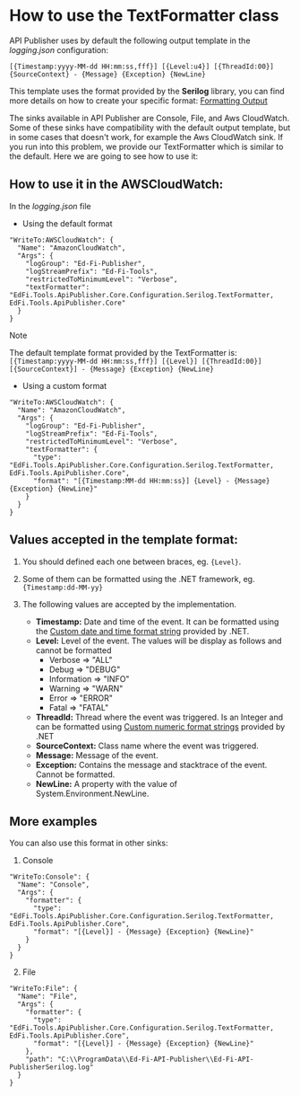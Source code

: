 # How to use the TextFormatter class

API Publisher uses by default the following output template in the _logging.json_ configuration:
```
[{Timestamp:yyyy-MM-dd HH:mm:ss,fff}] [{Level:u4}] [{ThreadId:00}] {SourceContext} - {Message} {Exception} {NewLine}
```

This template uses the format provided by the **Serilog** library, you can find more details on how to create your specific format:
[Formatting Output](https://github.com/serilog/serilog/wiki/Formatting-Output)

The sinks available in API Publisher are Console, File, and Aws CloudWatch. Some of these sinks have compatibility with the default output template, but in some cases that doesn't work, for example the Aws CloudWatch sink. If you run into this problem, we provide our TextFormatter which is similar to the default. Here we are going to see how to use it:

## How to use it in the AWSCloudWatch:

In the _logging.json_ file

- Using the default format
```
"WriteTo:AWSCloudWatch": {
  "Name": "AmazonCloudWatch",
  "Args": {
    "logGroup": "Ed-Fi-Publisher",
    "logStreamPrefix": "Ed-Fi-Tools",
    "restrictedToMinimumLevel": "Verbose",
    "textFormatter": "EdFi.Tools.ApiPublisher.Core.Configuration.Serilog.TextFormatter, EdFi.Tools.ApiPublisher.Core"
  }
}
```

> [!NOTE]
> The default template format provided by the TextFormatter is: ```[{Timestamp:yyyy-MM-dd HH:mm:ss,fff}] [{Level}] [{ThreadId:00}] [{SourceContext}] - {Message} {Exception} {NewLine}```



- Using a custom format
```
"WriteTo:AWSCloudWatch": {
  "Name": "AmazonCloudWatch",
  "Args": {
    "logGroup": "Ed-Fi-Publisher",
    "logStreamPrefix": "Ed-Fi-Tools",
    "restrictedToMinimumLevel": "Verbose",
    "textFormatter": {
      "type": "EdFi.Tools.ApiPublisher.Core.Configuration.Serilog.TextFormatter, EdFi.Tools.ApiPublisher.Core",
      "format": "[{Timestamp:MM-dd HH:mm:ss}] {Level} - {Message} {Exception} {NewLine}" 
    }
  }
}
```

## Values accepted in the template format:

1. You should defined each one between braces, eg. ```{Level}```. 
2. Some of them can be formatted using the .NET framework, eg. ```{Timestamp:dd-MM-yy}```  
3. The following values are accepted by the implementation.

   - **Timestamp:** Date and time of the event. It can be formatted using the [Custom date and time format string]( https://learn.microsoft.com/en-us/dotnet/standard/base-types/custom-date-and-time-format-strings) provided by .NET.
   - **Level:** Level of the event. The values will be display as follows and cannot be formatted 
        - Verbose => "ALL"
        - Debug => "DEBUG"
        - Information => "INFO"
        - Warning => "WARN"
        - Error => "ERROR"
        - Fatal => "FATAL"
   - **ThreadId:** Thread where the event was triggered. Is an Integer and can be formatted using [Custom numeric format strings](https://learn.microsoft.com/en-us/dotnet/standard/base-types/custom-numeric-format-strings) provided by .NET 
   - **SourceContext:** Class name where the event was triggered. 
   - **Message:** Message of the event.
   - **Exception:** Contains the message and stacktrace of the event. Cannot be formatted.
   - **NewLine:** A property with the value of System.Environment.NewLine.

## More examples
You can also use this format in other sinks:

1. Console
```
"WriteTo:Console": {
  "Name": "Console",
  "Args": {
    "formatter": {
      "type": "EdFi.Tools.ApiPublisher.Core.Configuration.Serilog.TextFormatter, EdFi.Tools.ApiPublisher.Core",
      "format": "[{Level}] - {Message} {Exception} {NewLine}"
    }
  }
}
```

2. File
```
"WriteTo:File": {
  "Name": "File",
  "Args": {
    "formatter": {
      "type": "EdFi.Tools.ApiPublisher.Core.Configuration.Serilog.TextFormatter, EdFi.Tools.ApiPublisher.Core",
      "format": "[{Level}] - {Message} {Exception} {NewLine}"
    },
    "path": "C:\\ProgramData\\Ed-Fi-API-Publisher\\Ed-Fi-API-PublisherSerilog.log"
  }
}
```







